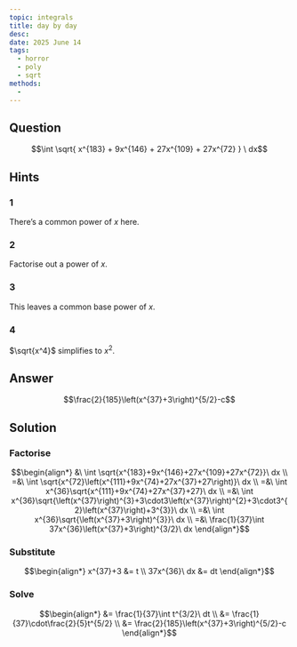 ```yaml
---
topic: integrals
title: day by day
desc: 
date: 2025 June 14
tags:
  - horror
  - poly
  - sqrt
methods:
  - 
---
```



## Question
```math
\int
  \sqrt{
    x^{183} + 9x^{146} + 27x^{109} + 27x^{72}
  }
\ dx
```


## Hints

### 1
There’s a common power of $x$ here.

### 2
Factorise out a power of $x$.

### 3
This leaves a common base power of $x$.

### 4
$\sqrt{x^4}$ simplifies to $x^2$.


## Answer
```math
\frac{2}{185}\left(x^{37}+3\right)^{5/2}-c
```


## Solution

### Factorise
```math
\begin{align*}
  &\ \int \sqrt{x^{183}+9x^{146}+27x^{109}+27x^{72}}\ dx
  \\ =&\ \int \sqrt{x^{72}\left(x^{111}+9x^{74}+27x^{37}+27\right)}\ dx
  \\ =&\ \int x^{36}\sqrt{x^{111}+9x^{74}+27x^{37}+27}\ dx
  \\ =&\ \int x^{36}\sqrt{\left(x^{37}\right)^{3}+3\cdot3\left(x^{37}\right)^{2}+3\cdot3^{2}\left(x^{37}\right)+3^{3}}\ dx
  \\ =&\ \int x^{36}\sqrt{\left(x^{37}+3\right)^{3}}\ dx
  \\ =&\ \frac{1}{37}\int 37x^{36}\left(x^{37}+3\right)^{3/2}\ dx
\end{align*}
```

### Substitute
```math
\begin{align*}
  x^{37}+3 &= t
  \\ 37x^{36}\ dx &= dt
\end{align*}
```

### Solve
```math
\begin{align*}
  &= \frac{1}{37}\int t^{3/2}\ dt
  \\ &= \frac{1}{37}\cdot\frac{2}{5}t^{5/2}
  \\ &= \frac{2}{185}\left(x^{37}+3\right)^{5/2}-c
\end{align*}
```
